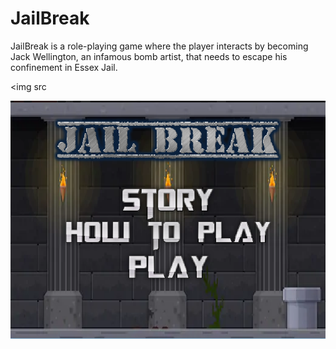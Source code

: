 <h1> JailBreak </h1>
<p> JailBreak is a role-playing game where the player interacts by becoming Jack Wellington, an infamous bomb artist, that needs to escape his confinement in Essex Jail.</p>

<img src 


<img style="-webkit-user-select: none;" src="https://raw.githubusercontent.com/m1awu/Game-JailBreak/master/jb%20screen.PNG">
